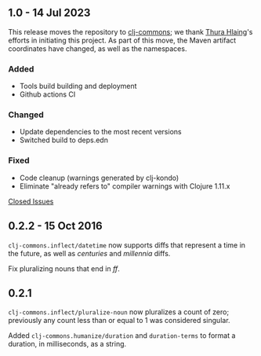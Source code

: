 ## 1.0 - 14 Jul 2023

This release moves the repository to [clj-commons](https://github.com/clj-commons/humanize); we thank
[Thura Hlaing](https://github.com/trhura)'s efforts in initiating this project. As part of this move, the Maven
artifact coordinates have changed, as well as the namespaces.

### Added
- Tools build building and deployment
- Github actions CI
### Changed
- Update dependencies to the most recent versions
- Switched build to deps.edn
### Fixed
- Code cleanup (warnings generated by clj-kondo)
- Eliminate "already refers to" compiler warnings with Clojure 1.11.x

[Closed Issues](https://github.com/clj-commons/humanize/issues?q=is%3Aclosed+milestone%3A1.0)

## 0.2.2 - 15 Oct 2016

`clj-commons.inflect/datetime` now supports diffs that represent a 
time in the future, as well as _centuries_ and _millennia_ diffs.

Fix pluralizing nouns that end in _ff_.


## 0.2.1

`clj-commons.inflect/pluralize-noun` now pluralizes a count of zero; previously any count less
than or equal to 1 was considered singular.

Added `clj-commons.humanize/duration` and `duration-terms` to format a duration, in
milliseconds, as a string.

